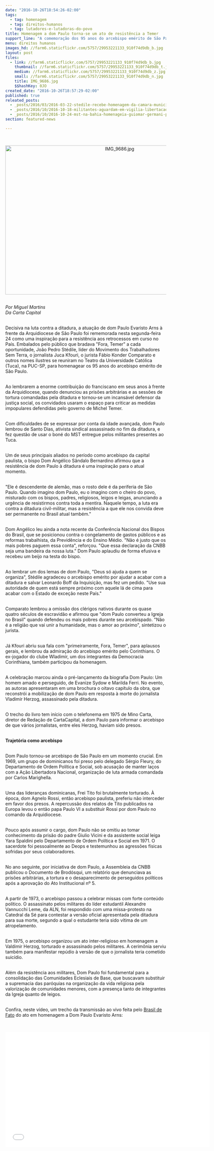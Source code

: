 ```yaml
---
date: "2016-10-26T18:54:26-02:00"
tags:
  - tag: homenagem
  - tag: direitos-humanos
  - tag: lutadores-e-lutadoras-do-povo
title: Homenagem a dom Paulo torna-se um ato de resistência a Temer
support_line: "A comemoração dos 95 anos do arcebispo emérito de São Paulo, fundamental na luta contra a ditadura, foi marcada por duras críticas ao atual governo"
menu: direitos humanos
images_hd: //farm6.staticflickr.com/5757/29953221133_910f74d9db_b.jpg
layout: post
files:
  - link: //farm6.staticflickr.com/5757/29953221133_910f74d9db_b.jpg
    thumbnail: //farm6.staticflickr.com/5757/29953221133_910f74d9db_t.jpg
    medium: //farm6.staticflickr.com/5757/29953221133_910f74d9db_z.jpg
    small: //farm6.staticflickr.com/5757/29953221133_910f74d9db_n.jpg
    title: IMG_9686.jpg
    $$hashKey: 0JO
created_date: "2016-10-26T18:57:29-02:00"
published: true
releated_posts:
  - _posts/2016/03/2016-03-22-stedile-recebe-homenagem-da-camara-municipal-de-macae.md
  - _posts/2016/10/2016-10-18-militantes-aguardam-em-vigilia-libertacao-dos-presos-politicos-do-mst.md
  - _posts/2016/10/2016-10-24-mst-na-bahia-homenageia-guiomar-germani-pela-contribuicao-na-luta-popular.md
section: featured-news

---
```

<p>&nbsp;</p>

<p style="text-align:center"><img alt="IMG_9686.jpg" height="467" src="//farm6.staticflickr.com/5757/29953221133_910f74d9db_b.jpg" width="700" /></p>

<p><br />
<em>Por&nbsp;Miguel Martins<br />
Da Carta Capital</em></p>

<p>&nbsp;<br />
Decisiva na luta contra a ditadura, a atua&ccedil;&atilde;o de dom Paulo Evaristo Arns &agrave; frente da Arquidiocese de S&atilde;o Paulo foi rememorada nesta segunda-feira 24 como uma inspira&ccedil;&atilde;o para a resist&ecirc;ncia aos retrocessos em curso no Pa&iacute;s. Embalados pelo p&uacute;blico que bradava &quot;Fora, Temer&quot; a cada oportunidade, Jo&atilde;o Pedro St&eacute;dile, l&iacute;der do Movimento dos Trabalhadores Sem Terra, o jornalista Juca Kfouri, o jurista F&aacute;bio Konder Comparato e outros nomes ilustres se reuniram no Teatro da Universidade Cat&oacute;lica (Tuca), na PUC-SP, para homenagear os 95 anos do arcebispo em&eacute;rito de S&atilde;o Paulo.</p>

<p><br />
Ao lembrarem a enorme contribui&ccedil;&atilde;o do franciscano em seus anos &agrave; frente da Arquidiocese, quando denunciou as pris&otilde;es arbitr&aacute;rias e as sess&otilde;es de tortura comandadas pela ditadura e tornou-se um incans&aacute;vel defensor da justi&ccedil;a social, os convidados usaram o espa&ccedil;o para criticar as medidas impopulares defendidas pelo governo de Michel Temer.</p>

<p><br />
Com dificuldades de se expressar por conta da idade avan&ccedil;ada, dom Paulo lembrou de Santo Dias, ativista sindical assassinado no fim da ditadura, e fez quest&atilde;o de usar o bon&eacute; do MST entregue pelos militantes presentes ao Tuca.</p>

<p><br />
Um de seus principais aliados no per&iacute;odo como arcebispo da capital paulista, o bispo Dom Ang&eacute;lico S&acirc;ndalo Bernardino afirmou que a resist&ecirc;ncia de dom Paulo &agrave; ditadura &eacute; uma inspira&ccedil;&atilde;o para o atual momento.</p>

<p><br />
&quot;Ele &eacute; descendente de alem&atilde;o, mas o rosto dele &eacute; da periferia de S&atilde;o Paulo. Quando imagino dom Paulo, eu o imagino com o cheiro do povo, misturado com os bispos, padres, religiosos, leigos e leigas, anunciando a urg&ecirc;ncia de resistirmos contra toda a mentira. Naquele tempo, a luta era contra a ditadura civil-militar, mas a resist&ecirc;ncia a que ele nos convida deve ser permanente no Brasil atual tamb&eacute;m.&quot;</p>

<p><br />
Dom Ang&eacute;lico leu ainda a nota recente da Confer&ecirc;ncia Nacional dos Bispos do Brasil, que se posicionou contra o congelamento de gastos p&uacute;blicos e as reformas trabalhista, da Previd&ecirc;ncia e do Ensino M&eacute;dio. &quot;N&atilde;o &eacute; justo que os mais pobres paguem essa conta&quot;, refor&ccedil;ou. &quot;Que essa declara&ccedil;&atilde;o da CNBB seja uma bandeira da nossa luta.&quot; Dom Paulo aplaudiu de forma efusiva e recebeu um beijo na testa do bispo.&nbsp;</p>

<p><br />
Ao lembrar um dos lemas de dom Paulo, &quot;Deus s&oacute; ajuda a quem se organiza&quot;, St&eacute;dile agradeceu o arcebispo em&eacute;rito por ajudar a acabar com a ditadura e salvar Leonardo Boff da Inquisi&ccedil;&atilde;o, mas fez um pedido. &quot;Use sua autoridade de quem est&aacute; sempre pr&oacute;ximo com aquele l&aacute; de cima para acabar com o Estado de exce&ccedil;&atilde;o neste Pa&iacute;s.&quot;&nbsp;</p>

<p><br />
Comparato lembrou a omiss&atilde;o dos cl&eacute;rigos nativos durante os quase quatro s&eacute;culos de escravid&atilde;o e afirmou que &quot;dom Paulo converteu a Igreja no Brasil&quot; quando defendeu os mais pobres durante seu arcebispado. &quot;N&atilde;o &eacute; a religi&atilde;o que vai unir a humanidade, mas o amor ao pr&oacute;ximo&quot;, sintetizou o jurista.&nbsp;</p>

<p><br />
J&aacute; Kfouri abriu sua fala com &quot;primeiramente, Fora, Temer&quot;, para aplausos gerais, e lembrou da admira&ccedil;&atilde;o do arcebispo em&eacute;rito pelo Corinthians. O ex-jogador do clube Wladimir, um dos integrantes da Democracia Corinthiana, tamb&eacute;m participou da homenagem.&nbsp;</p>

<p><br />
A celebra&ccedil;&atilde;o marcou ainda o pr&eacute;-lan&ccedil;amento da biografia Dom Paulo: Um homem amado e perseguido, de Evanize Sydow e Marilda Ferri. No evento, as autoras apresentaram em uma brochura o oitavo cap&iacute;tulo da obra, que reconstr&oacute;i a mobiliza&ccedil;&atilde;o de dom Paulo em resposta &agrave; morte do jornalista Vladimir Herzog, assassinado pela ditadura.</p>

<p><br />
O trecho do livro tem in&iacute;cio com o telefonema em 1975 de Mino Carta, diretor de Reda&ccedil;&atilde;o de CartaCapital, a dom Paulo para informar o arcebispo de que v&aacute;rios jornalistas, entre eles Herzog, haviam sido presos.&nbsp;</p>

<p><br />
<strong>Trajet&oacute;ria como arcebispo</strong></p>

<p><br />
Dom Paulo tornou-se arcebispo de S&atilde;o Paulo em um momento crucial. Em 1969, um grupo de dominicanos foi preso pelo delegado S&eacute;rgio Fleury, do Departamento de Ordem Pol&iacute;tica e Social, sob acusa&ccedil;&atilde;o de manter la&ccedil;os com a A&ccedil;&atilde;o Libertadora Nacional, organiza&ccedil;&atilde;o de luta armada comandada por Carlos Marighella.</p>

<p><br />
Uma das lideran&ccedil;as dominicanas, Frei Tito foi brutalmente torturado. &Agrave; &eacute;poca, dom Agnelo Rossi, ent&atilde;o arcebispo paulista, preferiu n&atilde;o interceder em favor dos presos. A repercuss&atilde;o dos relatos de Tito publicados na Europa levou o ent&atilde;o papa Paulo VI a substituir Rossi por dom Paulo no comando da Arquidiocese.</p>

<p><br />
Pouco ap&oacute;s assumir o cargo, dom Paulo n&atilde;o se omitiu ao tomar conhecimento da pris&atilde;o do padre Giulio Vicini e da assistente social leiga Yara Spaldini pelo Departamento de Ordem Pol&iacute;tica e Social em 1971. O sacerdote foi pessoalmente ao Deops e testemunhou as agress&otilde;es f&iacute;sicas sofridas por seus colaboradores.</p>

<p><br />
No ano seguinte, por iniciativa de dom Paulo, a Assembleia da CNBB publicou o Documento de Brod&oacute;squi, um relat&oacute;rio que denunciava as pris&otilde;es arbitr&aacute;rias, a tortura e o desaparecimento de perseguidos pol&iacute;ticos ap&oacute;s a aprova&ccedil;&atilde;o do Ato Institucional n&ordm; 5.</p>

<p><br />
A partir de 1973, o arcebispo passou a celebrar missas com forte conte&uacute;do pol&iacute;tico. O assassinato pelos militares do l&iacute;der estudantil Alexandre Vannucchi Leme, da ALN, foi respondido com uma missa-protesto na Catedral da S&eacute; para contestar a vers&atilde;o oficial apresentada pela ditadura para sua morte, segundo a qual o estudante teria sido v&iacute;tima de um atropelamento.</p>

<p><br />
Em 1975, o arcebispo organizou um ato inter-religioso em homenagem a Valdimir Herzog, torturado e assassinado pelos militares. A cerim&ocirc;nia serviu tamb&eacute;m para manifestar rep&uacute;dio &agrave; vers&atilde;o de que o jornalista teria cometido suic&iacute;dio.</p>

<p><br />
Al&eacute;m da resist&ecirc;ncia aos militares, Dom Paulo foi fundamental para a consolida&ccedil;&atilde;o das Comunidades Eclesiais de Base, que buscavam substituir a supremacia das par&oacute;quias na organiza&ccedil;&atilde;o da vida religiosa pela valoriza&ccedil;&atilde;o de comunidades menores, com a presen&ccedil;a tanto de integrantes da Igreja quanto de leigos.&nbsp;</p>

<p><br />
Confira, neste v&iacute;deo, um trecho da transmiss&atilde;o ao vivo feita pelo <a href="http://brasildefato.com.br/">Brasil de Fato</a> do ato em homenagem a Dom Paulo Evaristo Arns:&nbsp;</p>

<p>&nbsp;</p>

<p><iframe allowfullscreen="" frameborder="0" height="360" src="//www.youtube.com/embed/TquC6u4ners" width="640"></iframe></p>
